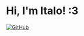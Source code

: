 # Hi, I'm Italo! :3

[![GitHub](https://img.shields.io/badge/GitHub-000?style=for-the-badge&logo=github&logoColor=white)](https://github.com/italoluz/ "GitHub")
